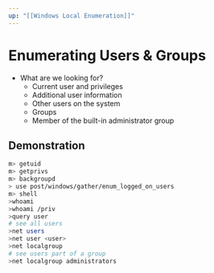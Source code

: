 ```yaml
---
up: "[[Windows Local Enumeration]]"
---
```


# Enumerating Users & Groups

- What are we looking for?
	- Current user and privileges
	- Additional user information
	- Other users on the system
	- Groups
	- Member of the built-in administrator group

## Demonstration

```bash
m> getuid
m> getprivs
m> backgroupd
> use post/windows/gather/enum_logged_on_users
m> shell
>whoami
>whoami /priv
>query user
# see all users
>net users
>net user <user>
>net localgroup
# see users part of a group
>net localgroup administrators
```
